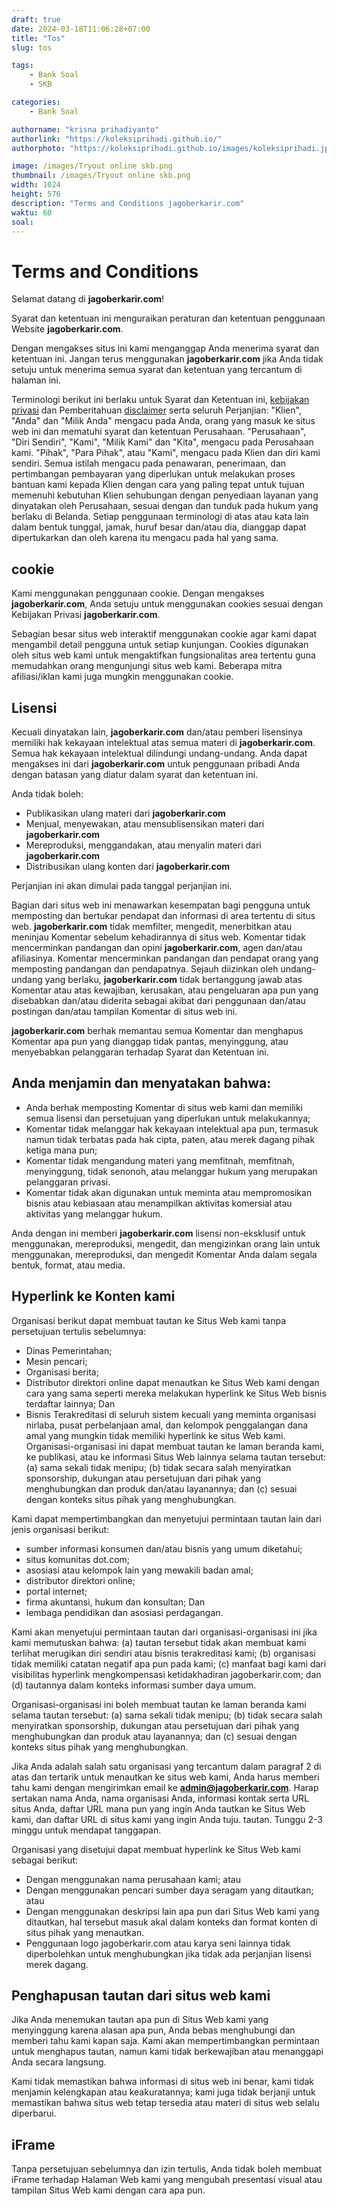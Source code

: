 ```yaml
---
draft: true
date: 2024-03-18T11:06:28+07:00
title: "Tos"
slug: tos

tags:
    - Bank Soal
    - SKB

categories:
    - Bank Soal

authorname: "krisna prihadiyanto"
authorlink: "https://koleksiprihadi.github.io/"
authorphoto: "https://koleksiprihadi.github.io/images/koleksiprihadi.jpeg"

image: /images/Tryout online skb.png
thumbnail: /images/Tryout online skb.png
width: 1024
height: 576
description: "Terms and Conditions jagoberkarir.com"
waktu: 60
soal:
---
```


# Terms and Conditions

Selamat datang di **jagoberkarir.com**!

Syarat dan ketentuan ini menguraikan peraturan dan ketentuan penggunaan Website **jagoberkarir.com**.

Dengan mengakses situs ini kami menganggap Anda menerima syarat dan ketentuan ini. Jangan terus menggunakan **jagoberkarir.com** jika Anda tidak setuju untuk menerima semua syarat dan ketentuan yang tercantum di halaman ini.

Terminologi berikut ini berlaku untuk Syarat dan Ketentuan ini, [kebijakan privasi](https://jagoberkarir.com/about/kebijakan-privasi) dan Pemberitahuan [disclaimer](https://jagoberkarir.com/about/disclaimer) serta seluruh Perjanjian: "Klien", "Anda" dan "Milik Anda" mengacu pada Anda, orang yang masuk ke situs web ini dan mematuhi syarat dan ketentuan Perusahaan. "Perusahaan", "Diri Sendiri", "Kami", "Milik Kami" dan "Kita", mengacu pada Perusahaan kami. "Pihak", "Para Pihak", atau "Kami", mengacu pada Klien dan diri kami sendiri. Semua istilah mengacu pada penawaran, penerimaan, dan pertimbangan pembayaran yang diperlukan untuk melakukan proses bantuan kami kepada Klien dengan cara yang paling tepat untuk tujuan memenuhi kebutuhan Klien sehubungan dengan penyediaan layanan yang dinyatakan oleh Perusahaan, sesuai dengan dan tunduk pada hukum yang berlaku di Belanda. Setiap penggunaan terminologi di atas atau kata lain dalam bentuk tunggal, jamak, huruf besar dan/atau dia, dianggap dapat dipertukarkan dan oleh karena itu mengacu pada hal yang sama.

## cookie
Kami menggunakan penggunaan cookie. Dengan mengakses **jagoberkarir.com**, Anda setuju untuk menggunakan cookies sesuai dengan Kebijakan Privasi **jagoberkarir.com**.

Sebagian besar situs web interaktif menggunakan cookie agar kami dapat mengambil detail pengguna untuk setiap kunjungan. Cookies digunakan oleh situs web kami untuk mengaktifkan fungsionalitas area tertentu guna memudahkan orang mengunjungi situs web kami. Beberapa mitra afiliasi/iklan kami juga mungkin menggunakan cookie.

## Lisensi
Kecuali dinyatakan lain, **jagoberkarir.com** dan/atau pemberi lisensinya memiliki hak kekayaan intelektual atas semua materi di **jagoberkarir.com**. Semua hak kekayaan intelektual dilindungi undang-undang. Anda dapat mengakses ini dari **jagoberkarir.com** untuk penggunaan pribadi Anda dengan batasan yang diatur dalam syarat dan ketentuan ini.

Anda tidak boleh:

- Publikasikan ulang materi dari **jagoberkarir.com**
- Menjual, menyewakan, atau mensublisensikan materi dari **jagoberkarir.com**
- Mereproduksi, menggandakan, atau menyalin materi dari **jagoberkarir.com**
- Distribusikan ulang konten dari **jagoberkarir.com**

Perjanjian ini akan dimulai pada tanggal perjanjian ini.

Bagian dari situs web ini menawarkan kesempatan bagi pengguna untuk memposting dan bertukar pendapat dan informasi di area tertentu di situs web. **jagoberkarir.com** tidak memfilter, mengedit, menerbitkan atau meninjau Komentar sebelum kehadirannya di situs web. Komentar tidak mencerminkan pandangan dan opini **jagoberkarir.com**, agen dan/atau afiliasinya. Komentar mencerminkan pandangan dan pendapat orang yang memposting pandangan dan pendapatnya. Sejauh diizinkan oleh undang-undang yang berlaku, **jagoberkarir.com** tidak bertanggung jawab atas Komentar atau atas kewajiban, kerusakan, atau pengeluaran apa pun yang disebabkan dan/atau diderita sebagai akibat dari penggunaan dan/atau postingan dan/atau tampilan Komentar di situs web ini.

**jagoberkarir.com** berhak memantau semua Komentar dan menghapus Komentar apa pun yang dianggap tidak pantas, menyinggung, atau menyebabkan pelanggaran terhadap Syarat dan Ketentuan ini.

## Anda menjamin dan menyatakan bahwa:

- Anda berhak memposting Komentar di situs web kami dan memiliki semua lisensi dan persetujuan yang diperlukan untuk melakukannya;
- Komentar tidak melanggar hak kekayaan intelektual apa pun, termasuk namun tidak terbatas pada hak cipta, paten, atau merek dagang pihak ketiga mana pun;
- Komentar tidak mengandung materi yang memfitnah, memfitnah, menyinggung, tidak senonoh, atau melanggar hukum yang merupakan pelanggaran privasi.
- Komentar tidak akan digunakan untuk meminta atau mempromosikan bisnis atau kebiasaan atau menampilkan aktivitas komersial atau aktivitas yang melanggar hukum.

Anda dengan ini memberi **jagoberkarir.com** lisensi non-eksklusif untuk menggunakan, mereproduksi, mengedit, dan mengizinkan orang lain untuk menggunakan, mereproduksi, dan mengedit Komentar Anda dalam segala bentuk, format, atau media.

## Hyperlink ke Konten kami
Organisasi berikut dapat membuat tautan ke Situs Web kami tanpa persetujuan tertulis sebelumnya:

- Dinas Pemerintahan;
- Mesin pencari;
- Organisasi berita;
- Distributor direktori online dapat menautkan ke Situs Web kami dengan cara yang sama seperti mereka melakukan hyperlink ke Situs Web bisnis terdaftar lainnya; Dan
- Bisnis Terakreditasi di seluruh sistem kecuali yang meminta organisasi nirlaba, pusat perbelanjaan amal, dan kelompok penggalangan dana amal yang mungkin tidak memiliki hyperlink ke situs Web kami.
Organisasi-organisasi ini dapat membuat tautan ke laman beranda kami, ke publikasi, atau ke informasi Situs Web lainnya selama tautan tersebut: (a) sama sekali tidak menipu; (b) tidak secara salah menyiratkan sponsorship, dukungan atau persetujuan dari pihak yang menghubungkan dan produk dan/atau layanannya; dan (c) sesuai dengan konteks situs pihak yang menghubungkan.

Kami dapat mempertimbangkan dan menyetujui permintaan tautan lain dari jenis organisasi berikut:

- sumber informasi konsumen dan/atau bisnis yang umum diketahui;
- situs komunitas dot.com;
- asosiasi atau kelompok lain yang mewakili badan amal;
- distributor direktori online;
- portal internet;
- firma akuntansi, hukum dan konsultan; Dan
- lembaga pendidikan dan asosiasi perdagangan.

Kami akan menyetujui permintaan tautan dari organisasi-organisasi ini jika kami memutuskan bahwa: (a) tautan tersebut tidak akan membuat kami terlihat merugikan diri sendiri atau bisnis terakreditasi kami; (b) organisasi tidak memiliki catatan negatif apa pun pada kami; (c) manfaat bagi kami dari visibilitas hyperlink mengkompensasi ketidakhadiran jagoberkarir.com; dan (d) tautannya dalam konteks informasi sumber daya umum.

Organisasi-organisasi ini boleh membuat tautan ke laman beranda kami selama tautan tersebut: (a) sama sekali tidak menipu; (b) tidak secara salah menyiratkan sponsorship, dukungan atau persetujuan dari pihak yang menghubungkan dan produk atau layanannya; dan (c) sesuai dengan konteks situs pihak yang menghubungkan.

Jika Anda adalah salah satu organisasi yang tercantum dalam paragraf 2 di atas dan tertarik untuk menautkan ke situs web kami, Anda harus memberi tahu kami dengan mengirimkan email ke [**admin@jagoberkarir.com**](https://jagaoberkarir.com/about/kontak). Harap sertakan nama Anda, nama organisasi Anda, informasi kontak serta URL situs Anda, daftar URL mana pun yang ingin Anda tautkan ke Situs Web kami, dan daftar URL di situs kami yang ingin Anda tuju. tautan. Tunggu 2-3 minggu untuk mendapat tanggapan.

Organisasi yang disetujui dapat membuat hyperlink ke Situs Web kami sebagai berikut:

- Dengan menggunakan nama perusahaan kami; atau
- Dengan menggunakan pencari sumber daya seragam yang ditautkan; atau
- Dengan menggunakan deskripsi lain apa pun dari Situs Web kami yang ditautkan, hal tersebut masuk akal dalam konteks dan format konten di situs pihak yang menautkan.
- Penggunaan logo jagoberkarir.com atau karya seni lainnya tidak diperbolehkan untuk menghubungkan jika tidak ada perjanjian lisensi merek dagang.

## Penghapusan tautan dari situs web kami

Jika Anda menemukan tautan apa pun di Situs Web kami yang menyinggung karena alasan apa pun, Anda bebas menghubungi dan memberi tahu kami kapan saja. Kami akan mempertimbangkan permintaan untuk menghapus tautan, namun kami tidak berkewajiban atau menanggapi Anda secara langsung.

Kami tidak memastikan bahwa informasi di situs web ini benar, kami tidak menjamin kelengkapan atau keakuratannya; kami juga tidak berjanji untuk memastikan bahwa situs web tetap tersedia atau materi di situs web selalu diperbarui.

## iFrame
Tanpa persetujuan sebelumnya dan izin tertulis, Anda tidak boleh membuat iFrame terhadap Halaman Web kami yang mengubah presentasi visual atau tampilan Situs Web kami dengan cara apa pun.